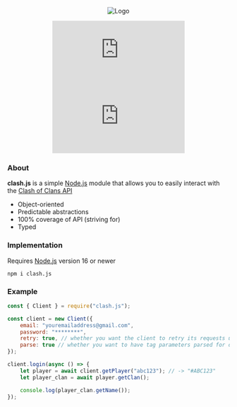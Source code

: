 <div align="center">
  
  ![Logo](https://developer.clashofclans.com/front-bg-small.d355db.jpg)

  [![Npm](https://img.shields.io/npm/v/clash.js)](https://www.npmjs.com/package/clash.js)
  [![Downloads](https://img.shields.io/npm/dt/clash.js)](https://www.npmjs.com/package/clash.js)

</div>

### About

**clash.js** is a simple [Node.js](https://nodejs.org/en/) module that allows you to easily interact with the [Clash of Clans API](https://developer.clashofclans.com/#/)
  - Object-oriented
  - Predictable abstractions
  - 100% coverage of API (striving for)
  - Typed

### Implementation
Requires [Node.js](https://nodejs.org/en/) version 16 or newer
```sh-session
npm i clash.js
```
  
### Example
  
```js
const { Client } = require("clash.js");

const client = new Client({
    email: "youremailaddress@gmail.com",
    password: "********",
    retry: true, // whether you want the client to retry its requests upon ip change
    parse: true // whether you want to have tag parameters parsed for discrepancies
});

client.login(async () => {
    let player = await client.getPlayer("abc123"); // -> "#ABC123"
    let player_clan = await player.getClan();

    console.log(player_clan.getName());
});
```
